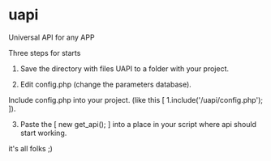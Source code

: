 # uapi
Universal API for any APP

Three steps for starts

1. Save the directory with files UAPI to a folder with your project.

2. Edit config.php (change the parameters database).

  Include config.php into your project. (like this [ 1.include('/uapi/config.php'); ]).

3. Paste the [ new get_api(); ] into a place in your script where api should start working. 

it's all folks ;)
